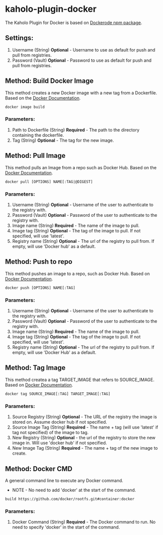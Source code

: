# kaholo-plugin-docker
The Kaholo Plugin for Docker is based on [Dockerode npm package](https://www.npmjs.com/package/dockerode).

## Settings:
1. Username (String) **Optional** - Username to use as default for push and pull from registries.
2. Password (Vault) **Optional** - Password to use as default for push and pull from registries.

## Method: Build Docker Image
This method creates a new Docker image with a new tag from a Dockerfile. 
Based on the [Docker Documentation](https://docs.docker.com/engine/reference/commandline/image_build/).

```docker image build```

### Parameters:
1. Path to Dockerfile (String) **Required** - The path to the directory containing the dockerfile.
2. Tag (String) **Optional** - The tag for the new image.

## Method: Pull Image
This method pulls an Image from a repo such as Docker Hub.
Based on the [Docker Documentation](https://docs.docker.com/engine/reference/commandline/pull/).

```docker pull [OPTIONS] NAME[:TAG|@DIGEST]```

### Parameters:
1. Username (String) **Optional** - Username of the user to authenticate to the registry with.
2. Password (Vault) **Optional** - Password of the user to authenticate to the registry with.
3. Image name (String) **Required** - The name of the image to pull.
4. Image tag (String) **Optional** - The tag of the image to pull. If not specified, will use 'latest'.
5. Registry name (String) **Optional** - The url of the registry to pull from. If empty, will use 'Docker hub' as a default.

## Method: Push to repo
This method pushes an image to a repo, such as Docker Hub.
Based on [Docker Documentation](https://docs.docker.com/engine/reference/commandline/push/).

```docker push [OPTIONS] NAME[:TAG]```

### Parameters:
1. Username (String) **Optional** - Username of the user to authenticate to the registry with.
2. Password (Vault) **Optional** - Password of the user to authenticate to the registry with.
3. Image name (String) **Required** - The name of the image to pull.
4. Image tag (String) **Optional** - The tag of the image to pull. If not specified, will use 'latest'.
5. Registry name (String) **Optional** - The url of the registry to pull from. If empty, will use 'Docker Hub' as a default.


## Method: Tag Image
This method createa a tag TARGET_IMAGE that refers to SOURCE_IMAGE.
Based on [Docker Documentation](https://docs.docker.com/engine/reference/commandline/tag/).

```docker tag SOURCE_IMAGE[:TAG] TARGET_IMAGE[:TAG]```

### Parameters:
1. Source Registry (String) **Optional** - The URL of the registry the image is stored on. Assume docker hub if not specified.
2. Source Image Tag (String) **Required** - The name + tag (will use 'latest' if tag not specified) of the image to tag.
3. New Registry (String) **Optional** - the url of the registry to store the new image in. Will use 'docker hub' if not specified.
4. New Image Tag (String) **Required** - The name + tag of the new image to create.

## Method: Docker CMD
A general command line to execute any Docker command. 

* NOTE - No need to add 'docker' at the start of the command.

```build https://github.com/docker/rootfs.git#container:docker```

### Parameters:
1. Docker Command (String) **Required** - The Docker command to run. No need to specify 'docker' in the start of the command.
